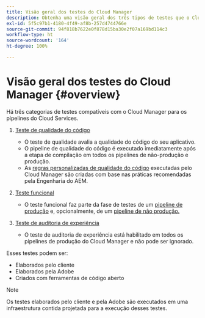 ```yaml
---
title: Visão geral dos testes do Cloud Manager
description: Obtenha uma visão geral dos três tipos de testes que o Cloud Manager executa automaticamente para garantir a qualidade do seu código personalizado.
exl-id: 5f5c97b1-4180-4f49-af8b-257d4744766e
source-git-commit: 94f818b7622e0f878d15ba30e2f07a169bd114c3
workflow-type: ht
source-wordcount: '164'
ht-degree: 100%

---
```



# Visão geral dos testes do Cloud Manager {#overview}

Há três categorias de testes compatíveis com o Cloud Manager para os pipelines do Cloud Services.

1. [Teste de qualidade do código](/help/implementing/cloud-manager/code-quality-testing.md)

   * O teste de qualidade avalia a qualidade do código do seu aplicativo.
   * O pipeline de qualidade do código é executado imediatamente após a etapa de compilação em todos os pipelines de não-produção e produção.
   * As [regras personalizadas de qualidade do código](/help/implementing/cloud-manager/custom-code-quality-rules.md) executadas pelo Cloud Manager são criadas com base nas práticas recomendadas pela Engenharia do AEM.

1. [Teste funcional](/help/implementing/cloud-manager/functional-testing.md)

   * O teste funcional faz parte da fase de testes de um [pipeline de produção](/help/implementing/cloud-manager/configuring-pipelines/configuring-production-pipelines.md) e, opcionalmente, de um [pipeline de não produção.](/help/implementing/cloud-manager/configuring-pipelines/configuring-non-production-pipelines.md)

1. [Teste de auditoria de experiência](/help/implementing/cloud-manager/experience-audit-testing.md)

   * O teste de auditoria de experiência está habilitado em todos os pipelines de produção do Cloud Manager e não pode ser ignorado.

Esses testes podem ser:

* Elaborados pelo cliente
* Elaborados pela Adobe
* Criados com ferramentas de código aberto

>[!NOTE]
>
> Os testes elaborados pelo cliente e pela Adobe são executados em uma infraestrutura contida projetada para a execução desses testes.
